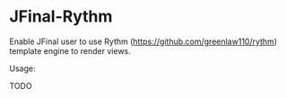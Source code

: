 JFinal-Rythm
=============

Enable JFinal user to use Rythm (https://github.com/greenlaw110/rythm) template engine to render views.

Usage:

TODO